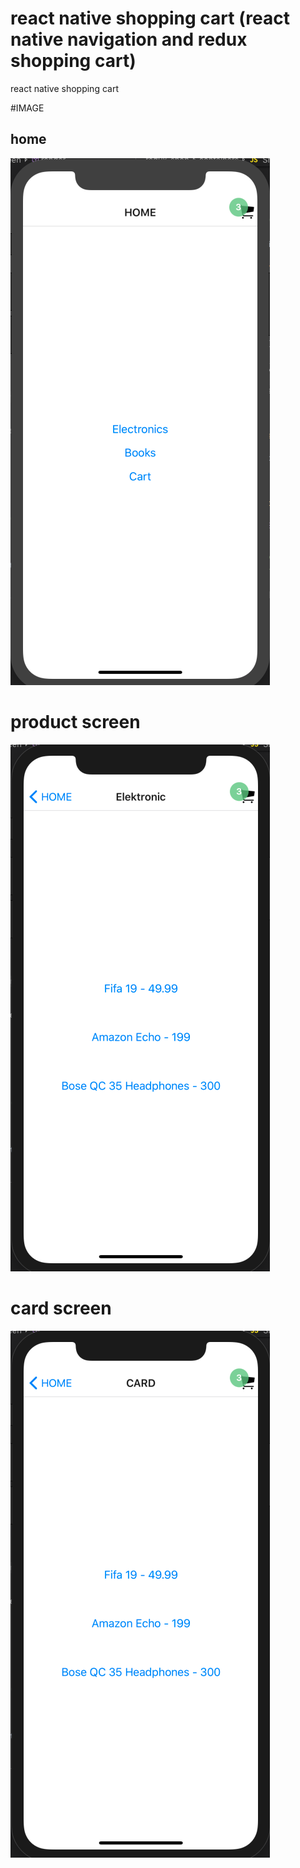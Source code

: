 # react native shopping cart (react native navigation and redux shopping cart)

react native shopping cart

#IMAGE 

## home 
<img src="https://github.com/stnc/react-native-shopping-cart/blob/master/img/home.png?raw=true" alt="home.png">

# product screen
<img src="https://github.com/stnc/react-native-shopping-cart/blob/master/img/electoinc.png?raw=true" alt="electoinc.png">

# card screen
<img src="https://github.com/stnc/react-native-shopping-cart/blob/master/img/card.png?raw=true" alt="card.png">

